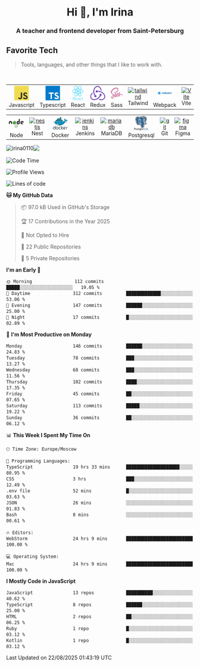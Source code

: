 <h1 align="center">Hi 👋, I'm Irina</h1>
<h3 align="center">A teacher and frontend developer from Saint-Petersburg</h3>

<p align="left"></p>

<h2 align="left" id="macropower-tech">Favorite Tech</h2>

> Tools, languages, and other things that I like to work with.

<table>
    <tr>
        <td align="center" width="96">
            <a href="https://developer.mozilla.org/en-US/docs/Web/JavaScript" target="_blank" rel="noreferrer">
                <img src="https://raw.githubusercontent.com/devicons/devicon/master/icons/javascript/javascript-original.svg" alt="javascript" width="40" height="40" />
            </a>
            <br />
            Javascript
        </td>
        <td align="center" width="96">
            <a href="https://www.typescriptlang.org/" target="_blank" rel="noreferrer">
                <img src="https://raw.githubusercontent.com/devicons/devicon/master/icons/typescript/typescript-original.svg" alt="typescript" width="40" height="40" />
            </a>
            <br />
            Typescript
        </td>
        <td align="center" width="96">
            <a href="https://reactjs.org/" target="_blank" rel="noreferrer"> <img src="https://raw.githubusercontent.com/devicons/devicon/master/icons/react/react-original-wordmark.svg" alt="react" width="40" height="40" /> </a>
            <br />
            React
        </td>
        <td align="center" width="96">
            <a href="https://redux.js.org" target="_blank" rel="noreferrer"> <img src="https://raw.githubusercontent.com/devicons/devicon/master/icons/redux/redux-original.svg" alt="redux" width="40" height="40" /> </a>
            <br />
            Redux
        </td>
        <td align="center" width="96">
            <a href="https://sass-lang.com" target="_blank" rel="noreferrer"> <img src="https://raw.githubusercontent.com/devicons/devicon/master/icons/sass/sass-original.svg" alt="sass" width="40" height="40" /> </a>
            <br />
            Sass
        </td>
        <td align="center" width="96">
            <a href="https://tailwindcss.com/" target="_blank" rel="noreferrer"> <img src="https://www.vectorlogo.zone/logos/tailwindcss/tailwindcss-icon.svg" alt="tailwind" width="40" height="40" /> </a>
            <br />
            Tailwind
        </td>
        <td align="center" width="96">
            <a href="https://webpack.js.org" target="_blank" rel="noreferrer">
                <img src="https://raw.githubusercontent.com/devicons/devicon/d00d0969292a6569d45b06d3f350f463a0107b0d/icons/webpack/webpack-original-wordmark.svg" alt="webpack" width="40" height="40" />
            </a>
            <br />
            Webpack
        </td>
        <td align="center" width="96">
            <a href="https://vitejs.dev/">
                <img src="https://vitejs.dev/logo.svg" width="40" height="40" alt="Vite" />
            </a>
            <br />
            Vite
        </td>
    </tr>
    <br />
</table>
<table>
    <tr>
        <td align="center" width="96">
            <a href="https://nodejs.org" target="_blank" rel="noreferrer"> <img src="https://raw.githubusercontent.com/devicons/devicon/master/icons/nodejs/nodejs-original-wordmark.svg" alt="nodejs" width="40" height="40" /> </a>
            <br />
            Node
        </td>
        <td align="center" width="96">
            <a href="https://nestjs.com/" target="_blank" rel="noreferrer"> <img src="https://nestjs.com/logo-small-gradient.76616405.svg" alt="nestjs" width="40" height="40" /> </a>
            <br />
            Nest
        </td>
        <td align="center" width="96">
            <a href="https://www.docker.com/" target="_blank" rel="noreferrer"> <img src="https://raw.githubusercontent.com/devicons/devicon/master/icons/docker/docker-original-wordmark.svg" alt="docker" width="40" height="40" /> </a>
            <br />
            Docker
        </td>
        <td align="center" width="96">
            <a href="https://www.jenkins.io" target="_blank" rel="noreferrer"> <img src="https://www.vectorlogo.zone/logos/jenkins/jenkins-icon.svg" alt="jenkins" width="40" height="40" /> </a>
            <br />
            Jenkins
        </td>
        <td align="center" width="96">
            <a href="https://mariadb.org/" target="_blank" rel="noreferrer"> <img src="https://www.vectorlogo.zone/logos/mariadb/mariadb-icon.svg" alt="mariadb" width="40" height="40" /> </a>
            <br />
            MariaDB
        </td>
        <td align="center" width="96">
            <a href="https://www.postgresql.org" target="_blank" rel="noreferrer">
                <img src="https://raw.githubusercontent.com/devicons/devicon/master/icons/postgresql/postgresql-original-wordmark.svg" alt="postgresql" width="40" height="40" />
            </a>
            <br />
            Postgresql
        </td>
        <td align="center" width="96">
            <a href="https://git-scm.com/" target="_blank" rel="noreferrer"> <img src="https://www.vectorlogo.zone/logos/git-scm/git-scm-icon.svg" alt="git" width="40" height="40" /> </a>
            <br />
            Git
        </td>
        <td align="center" width="96">
            <a href="https://www.figma.com/" target="_blank" rel="noreferrer"> <img src="https://www.vectorlogo.zone/logos/figma/figma-icon.svg" alt="figma" width="40" height="40" /> </a>
            <br />
            Figma
        </td>
    </tr>
</table>

<div>
    <p><img align="left" src="https://github-readme-stats.vercel.app/api/top-langs?username=irina0110&show_icons=true&locale=en&layout=compact&theme=tokyonight&langs_count=6" alt="irina0110" /></p>
    <picture>
        <source srcset="https://github-readme-stats.vercel.app/api?username=irina0110&show_icons=true&include_all_commits=true&rank_icon=github&theme=tokyonight&hide=contribs,issues,prs&show=commits" media="(prefers-color-scheme: dark)" />
        <img src="https://github-readme-stats.vercel.app/api?username=irina0110&show_icons=true" />
    </picture>
</div>

<!--START_SECTION:waka-->
![Code Time](http://img.shields.io/badge/Code%20Time-1%2C201%20hrs%2058%20mins-blue)

![Profile Views](http://img.shields.io/badge/Profile%20Views-0-blue)

![Lines of code](https://img.shields.io/badge/From%20Hello%20World%20I%27ve%20Written-308.5%20thousand%20lines%20of%20code-blue)

**🐱 My GitHub Data** 

> 📦 97.0 kB Used in GitHub's Storage 
 > 
> 🏆 17 Contributions in the Year 2025
 > 
> 🚫 Not Opted to Hire
 > 
> 📜 22 Public Repositories 
 > 
> 🔑 5 Private Repositories 
 > 
**I'm an Early 🐤** 

```text
🌞 Morning                112 commits         █████░░░░░░░░░░░░░░░░░░░░   19.05 % 
🌆 Daytime                312 commits         █████████████░░░░░░░░░░░░   53.06 % 
🌃 Evening                147 commits         ██████░░░░░░░░░░░░░░░░░░░   25.00 % 
🌙 Night                  17 commits          █░░░░░░░░░░░░░░░░░░░░░░░░   02.89 % 
```
📅 **I'm Most Productive on Monday** 

```text
Monday                   146 commits         ██████░░░░░░░░░░░░░░░░░░░   24.83 % 
Tuesday                  78 commits          ███░░░░░░░░░░░░░░░░░░░░░░   13.27 % 
Wednesday                68 commits          ███░░░░░░░░░░░░░░░░░░░░░░   11.56 % 
Thursday                 102 commits         ████░░░░░░░░░░░░░░░░░░░░░   17.35 % 
Friday                   45 commits          ██░░░░░░░░░░░░░░░░░░░░░░░   07.65 % 
Saturday                 113 commits         █████░░░░░░░░░░░░░░░░░░░░   19.22 % 
Sunday                   36 commits          ██░░░░░░░░░░░░░░░░░░░░░░░   06.12 % 
```


📊 **This Week I Spent My Time On** 

```text
🕑︎ Time Zone: Europe/Moscow

💬 Programming Languages: 
TypeScript               19 hrs 33 mins      ████████████████████░░░░░   80.95 % 
CSS                      3 hrs               ███░░░░░░░░░░░░░░░░░░░░░░   12.49 % 
.env file                52 mins             █░░░░░░░░░░░░░░░░░░░░░░░░   03.63 % 
JSON                     26 mins             ░░░░░░░░░░░░░░░░░░░░░░░░░   01.83 % 
Bash                     8 mins              ░░░░░░░░░░░░░░░░░░░░░░░░░   00.61 % 

🔥 Editors: 
WebStorm                 24 hrs 9 mins       █████████████████████████   100.00 % 

💻 Operating System: 
Mac                      24 hrs 9 mins       █████████████████████████   100.00 % 
```

**I Mostly Code in JavaScript** 

```text
JavaScript               13 repos            ██████████░░░░░░░░░░░░░░░   40.62 % 
TypeScript               8 repos             ██████░░░░░░░░░░░░░░░░░░░   25.00 % 
HTML                     2 repos             ██░░░░░░░░░░░░░░░░░░░░░░░   06.25 % 
Ruby                     1 repo              █░░░░░░░░░░░░░░░░░░░░░░░░   03.12 % 
Kotlin                   1 repo              █░░░░░░░░░░░░░░░░░░░░░░░░   03.12 % 
```




 Last Updated on 22/08/2025 01:43:19 UTC
<!--END_SECTION:waka-->
